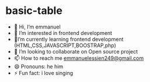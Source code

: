 # basic-table
- 👋 Hi, I’m emmanuel
- 👀 I’m interested in frontend development
- 🌱I’m currently learning frontend development (HTML,CSS,JAVASCRIPT,BOOSTRAP,php)
- 💞 I’m looking to collaborate on Open source project
- 📫 How to reach me emmanuelessien249@gmail.com
- 😄 Pronouns: he him
- ⚡ Fun fact: i love singing
